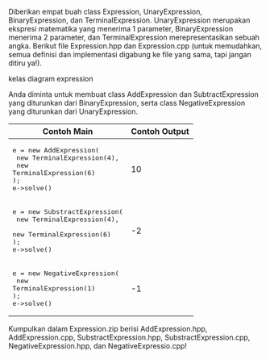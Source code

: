 Diberikan empat buah class Expression, UnaryExpression, BinaryExpression, dan TerminalExpression. UnaryExpression merupakan ekspresi matematika yang menerima 1 parameter, BinaryExpression menerima 2 parameter, dan TerminalExpression merepresentasikan sebuah angka. Berikut file Expression.hpp dan Expression.cpp (untuk memudahkan, semua definisi dan implementasi digabung ke file yang sama, tapi jangan ditiru ya!).

kelas diagram expression

Anda diminta untuk membuat class AddExpression dan SubtractExpression yang diturunkan dari BinaryExpression, serta class NegativeExpression yang diturunkan dari UnaryExpression.

| Contoh Main | Contoh Output |
| ------ | ------ |
|<pre>e = new AddExpression(<br>  new TerminalExpression(4),<br>  new TerminalExpression(6)<br>);<br>e->solve()</pre>|10|
|<pre>e = new SubstractExpression(<br>  new TerminalExpression(4),<br>  new TerminalExpression(6)<br>);<br>e->solve()</pre>|-2|
|<pre>e = new NegativeExpression(<br>  new TerminalExpression(1)<br>);<br>e->solve()</pre>|-1|

Kumpulkan dalam Expression.zip berisi AddExpression.hpp, AddExpression.cpp, SubstractExpression.hpp, SubstractExpression.cpp, NegativeExpression.hpp, dan NegativeExpressio.cpp!